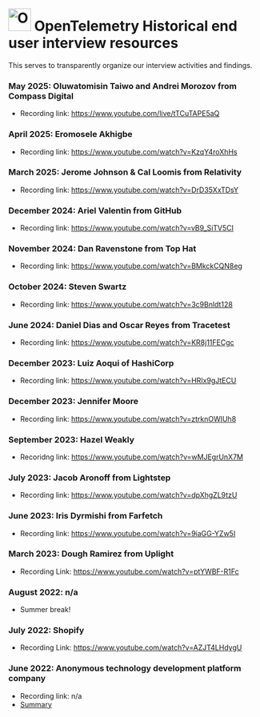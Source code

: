 # <img src="https://opentelemetry.io/img/logos/opentelemetry-logo-nav.png" alt="OpenTelemetry Icon" width="45" height=""> OpenTelemetry Historical end user interview resources

This serves to transparently organize our interview activities and findings.


### May 2025: Oluwatomisin Taiwo and Andrei Morozov from Compass Digital
- Recording link: https://www.youtube.com/live/tTCuTAPE5aQ

### April 2025: Eromosele Akhigbe
- Recording link: https://www.youtube.com/watch?v=KzqY4roXhHs

### March 2025: Jerome Johnson & Cal Loomis from Relativity
- Recording link: https://www.youtube.com/watch?v=DrD35XxTDsY

### December 2024: Ariel Valentin from GitHub
- Recording link: https://www.youtube.com/watch?v=vB9_SiTV5CI

### November 2024: Dan Ravenstone from Top Hat
- Recording link: https://www.youtube.com/watch?v=BMkckCQN8eg

### October 2024: Steven Swartz
- Recording link: https://www.youtube.com/watch?v=3c9Bnldt128

### June 2024: Daniel Dias and Oscar Reyes from Tracetest
- Recording link: https://www.youtube.com/watch?v=KR8j11FECgc

### December 2023: Luiz Aoqui of HashiCorp
- Recording link: https://www.youtube.com/watch?v=HRIx9gJtECU

### December 2023: Jennifer Moore
- Recording link: https://www.youtube.com/watch?v=ztrknOWIUh8

### September 2023: Hazel Weakly
- Recoridng link: https://www.youtube.com/watch?v=wMJEgrUnX7M

### July 2023: Jacob Aronoff from Lightstep
- Recording link: https://www.youtube.com/watch?v=dpXhgZL9tzU

### June 2023: Iris Dyrmishi from Farfetch
- Recording link: https://www.youtube.com/watch?v=9iaGG-YZw5I

### March 2023: Dough Ramirez from Uplight
- Recording Link: https://www.youtube.com/watch?v=ptYWBF-R1Fc

### August 2022: n/a
- Summer break!

### July 2022: Shopify
- Recording Link: https://www.youtube.com/watch?v=AZJT4LHdygU

### June 2022: Anonymous technology development platform company
- Recording link: n/a
- [Summary](june-2022-techdevplatform.md)